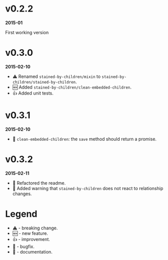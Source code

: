 # v0.2.2

**2015-01**

First working version


# v0.3.0

**2015-02-10**

* :warning: Renamed `stained-by-children/mixin` to `stained-by-children/stained-by-children`.
* :new: Added `stained-by-children/clean-embedded-children`.
* :thumbsup: Added unit tests.


# v0.3.1

**2015-02-10**

* :wrench: `clean-embedded-children`: the `save` method should return a promise.


# v0.3.2

**2015-02-11**

* :notebook: Refactored the readme.
* :notebook: Added warning that `stained-by-children` does not react to relationship changes.


# Legend


* :warning: - breaking change.
* :new: - new feature.
* :thumbsup: - improvement.
* :wrench: - bugfix.
* :notebook: - documentation.
